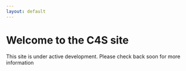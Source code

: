 ```yaml
---
layout: default
---
```


# Welcome to the C4S site

This site is under active development. Please check back soon for more information
